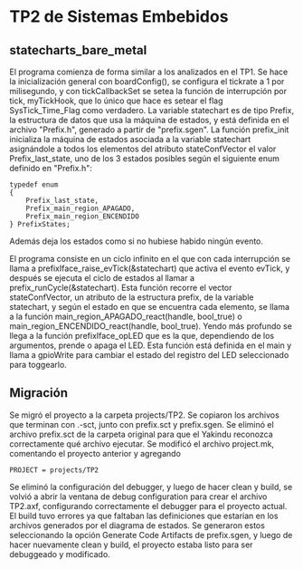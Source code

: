 # TP2 de Sistemas Embebidos

## statecharts_bare_metal

El programa comienza de forma similar a los analizados en el TP1. Se hace la inicialización general con boardConfig(), se configura
el tickrate a 1 por milisegundo, y con tickCallbackSet se setea la función de interrupción por tick, myTickHook, que lo único que
hace es setear el flag SysTick_Time_Flag como verdadero. La variable statechart es de tipo Prefix, la estructura de datos que usa
la máquina de estados, y está definida en el archivo "Prefix.h", generado a partir de "prefix.sgen". La función prefix_init
inicializa la máquina de estados asociada a la variable statechart asignándole a todos los elementos del atributo stateConfVector
el valor Prefix_last_state, uno de los 3 estados posibles según el siguiente enum definido en "Prefix.h":
```
typedef enum
{
	Prefix_last_state,
	Prefix_main_region_APAGADO,
	Prefix_main_region_ENCENDIDO
} PrefixStates;
```
Además deja los estados como si no hubiese habido ningún evento.

El programa consiste en un ciclo infinito en el que con cada interrupción se llama a prefixIface_raise_evTick(&statechart) que
activa el evento evTick, y después se ejecuta el ciclo de estados al llamar a prefix_runCycle(&statechart). Esta función recorre
el vector stateConfVector, un atributo de la estructura prefix, de la variable statechart, y según el estado en que se encuentra cada
elemento, se llama a la función main_region_APAGADO_react(handle, bool_true) o main_region_ENCENDIDO_react(handle, bool_true).
Yendo más profundo se llega a la función prefixIface_opLED que es la que, dependiendo de los argumentos, prende o apaga el LED. Esta
función está definida en el main y llama a gpioWrite para cambiar el estado del registro del LED seleccionado para toggearlo.



## Migración

Se migró el proyecto a la carpeta projects/TP2. Se copiaron los archivos que terminan con .-sct, junto con prefix.sct y prefix.sgen.
Se eliminó el archivo prefix.sct de la carpeta original para que el Yakindu reconozca correctamente qué archivo ejecutar. Se modificó
el archivo project.mk, comentando el proyecto anterior y agregando
```
PROJECT = projects/TP2
```
Se eliminó la configuración del debugger, y luego de hacer clean y build, se volvió a abrir la ventana de debug configuration para
crear el archivo TP2.axf, configurando correctamente el debugger para el proyecto actual. El build tuvo errores ya que faltaban las
definiciones que estarían en los archivos generados por el diagrama de estados. Se generaron estos seleccionando la opción Generate
Code Artifacts de prefix.sgen, y luego de hacer nuevamente clean y build, el proyecto estaba listo para ser debuggeado y modificado.